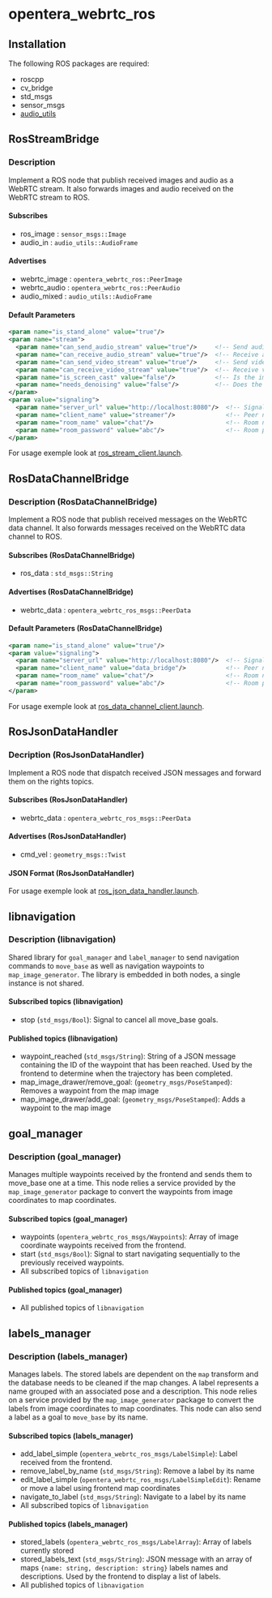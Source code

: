 # opentera_webrtc_ros

## Installation

The following ROS packages are required:

- roscpp
- cv_bridge
- std_msgs
- sensor_msgs
- [audio_utils](https://github.com/introlab/audio_utils)

## RosStreamBridge

### Description

Implement a ROS node that publish received images and audio as a WebRTC stream.
It also forwards images and audio received on the WebRTC stream to ROS.

#### Subscribes

- ros_image : `sensor_msgs::Image`
- audio_in : `audio_utils::AudioFrame`

#### Advertises

- webrtc_image : `opentera_webrtc_ros::PeerImage`
- webrtc_audio : `opentera_webrtc_ros::PeerAudio`
- audio_mixed : `audio_utils::AudioFrame`

#### Default Parameters

```xml
<param name="is_stand_alone" value="true"/>
<param name="stream">
  <param name="can_send_audio_stream" value="true"/>     <!-- Send audio stream to the signaling server -->
  <param name="can_receive_audio_stream" value="true"/>  <!-- Receive audio stream from the signaling server -->
  <param name="can_send_video_stream" value="true"/>     <!-- Send video stream to the signaling server -->
  <param name="can_receive_video_stream" value="true"/>  <!-- Receive video stream from the signaling server -->
  <param name="is_screen_cast" value="false"/>           <!-- Is the image source a screen capture? -->
  <param name="needs_denoising" value="false"/>          <!-- Does the image source needs denoising? -->
</param>
<param value="signaling">
  <param name="server_url" value="http://localhost:8080"/>  <!-- Signaling server URL used in stand_alone mode -->
  <param name="client_name" value="streamer"/>              <!-- Peer name as which to join the room -->
  <param name="room_name" value="chat"/>                    <!-- Room name to join -->
  <param name="room_password" value="abc"/>                 <!-- Room password used in stand alone mode -->
</param>
```

For usage exemple look at [ros_stream_client.launch](launch/ros_stream_client.launch).

## RosDataChannelBridge

### Description (RosDataChannelBridge)

Implement a ROS node that publish received messages on the WebRTC
data channel. It also forwards messages received on the WebRTC data channel to ROS.

#### Subscribes (RosDataChannelBridge)

- ros_data : `std_msgs::String`

#### Advertises (RosDataChannelBridge)

- webrtc_data : `opentera_webrtc_ros_msgs::PeerData`

#### Default Parameters (RosDataChannelBridge)

```xml
<param name="is_stand_alone" value="true"/>
<param value="signaling">
  <param name="server_url" value="http://localhost:8080"/>  <!-- Signaling server URL used in stand_alone mode -->
  <param name="client_name" value="data_bridge"/>           <!-- Peer name as which to join the room -->
  <param name="room_name" value="chat"/>                    <!-- Room name to join -->
  <param name="room_password" value="abc"/>                 <!-- Room password used in stand alone mode -->
</param>
```

For usage exemple look at [ros_data_channel_client.launch](launch/ros_data_channel_client.launch).

## RosJsonDataHandler

### Decription (RosJsonDataHandler)

Implement a ROS node that dispatch received JSON messages and forward them on the rights topics.

#### Subscribes (RosJsonDataHandler)

- webrtc_data : `opentera_webrtc_ros_msgs::PeerData`

#### Advertises (RosJsonDataHandler)

- cmd_vel : `geometry_msgs::Twist`

#### JSON Format (RosJsonDataHandler)

For usage exemple look at [ros_json_data_handler.launch](launch/ros_json_data_handler.launch).

## libnavigation

### Description (libnavigation)

Shared library for `goal_manager` and `label_manager` to send navigation commands to `move_base` as well as navigation waypoints to `map_image_generator`.
The library is embedded in both nodes, a single instance is not shared.

#### Subscribed topics (libnavigation)

- stop (`std_msgs/Bool`): Signal to cancel all move_base goals.

#### Published topics (libnavigation)

- waypoint_reached (`std_msgs/String`): String of a JSON message containing the ID of the waypoint that has been reached. Used by the frontend to determine when the trajectory has been completed.
- map_image_drawer/remove_goal: (`geometry_msgs/PoseStamped`): Removes a waypoint from the map image
- map_image_drawer/add_goal: (`geometry_msgs/PoseStamped`): Adds a waypoint to the map image

## goal_manager

### Description (goal_manager)

Manages multiple waypoints received by the frontend and sends them to move_base one at a time. This node relies a service provided by the `map_image_generator` package to convert the waypoints from image coordinates to map coordinates.

#### Subscribed topics (goal_manager)

- waypoints (`opentera_webrtc_ros_msgs/Waypoints`): Array of image coordinate waypoints received from the frontend.
- start (`std_msgs/Bool`): Signal to start navigating sequentially to the previously received waypoints.
- All subscribed topics of `libnavigation`

#### Published topics (goal_manager)

- All published topics of `libnavigation`

## labels_manager

### Description (labels_manager)

Manages labels.
The stored labels are dependent on the `map` transform and the database needs to be cleaned if the map changes.
A label represents a name grouped with an associated pose and a description.
This node relies on a service provided by the `map_image_generator` package to convert the labels from image coordinates to map coordinates.
This node can also send a label as a goal to `move_base` by its name.

#### Subscribed topics (labels_manager)

- add_label_simple (`opentera_webrtc_ros_msgs/LabelSimple`): Label received from the frontend.
- remove_label_by_name (`std_msgs/String`): Remove a label by its name
- edit_label_simple (`opentera_webrtc_ros_msgs/LabelSimpleEdit`): Rename or move a label using frontend map coordinates
- navigate_to_label (`std_msgs/String`): Navigate to a label by its name
- All subscribed topics of `libnavigation`

#### Published topics (labels_manager)

- stored_labels (`opentera_webrtc_ros_msgs/LabelArray`): Array of labels currently stored
- stored_labels_text (`std_msgs/String`): JSON message with an array of maps `{name: string, description: string}` labels names and descriptions. Used by the frontend to display a list of labels.
- All published topics of `libnavigation`
